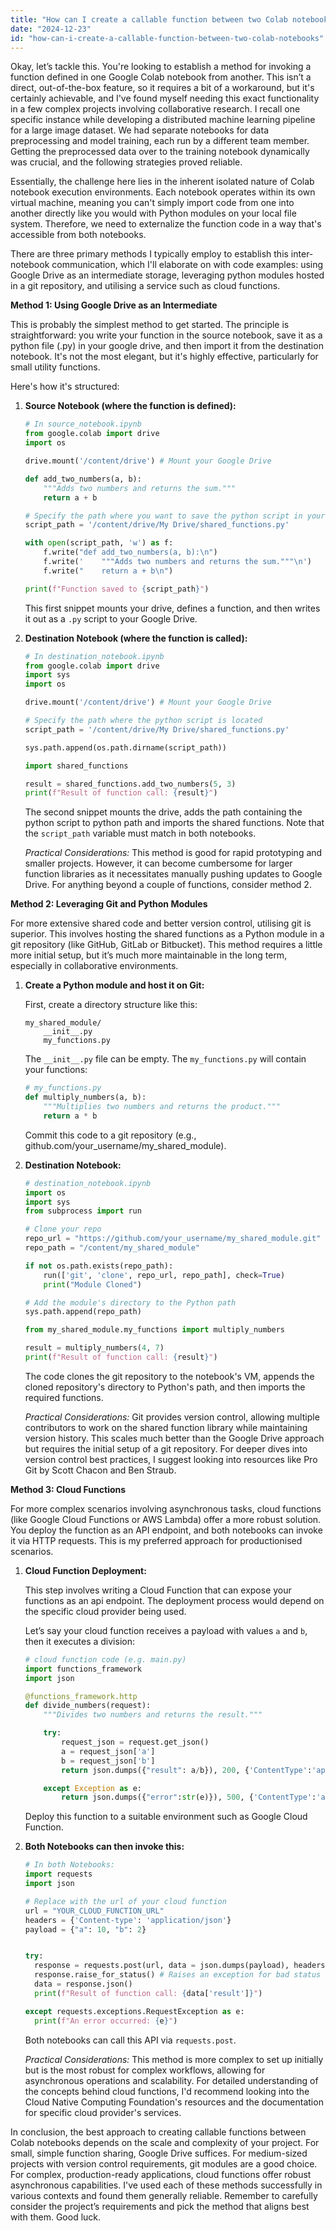 ```yaml
---
title: "How can I create a callable function between two Colab notebooks?"
date: "2024-12-23"
id: "how-can-i-create-a-callable-function-between-two-colab-notebooks"
---
```


Okay, let’s tackle this. You're looking to establish a method for invoking a function defined in one Google Colab notebook from another. This isn’t a direct, out-of-the-box feature, so it requires a bit of a workaround, but it's certainly achievable, and I've found myself needing this exact functionality in a few complex projects involving collaborative research. I recall one specific instance while developing a distributed machine learning pipeline for a large image dataset. We had separate notebooks for data preprocessing and model training, each run by a different team member. Getting the preprocessed data over to the training notebook dynamically was crucial, and the following strategies proved reliable.

Essentially, the challenge here lies in the inherent isolated nature of Colab notebook execution environments. Each notebook operates within its own virtual machine, meaning you can't simply import code from one into another directly like you would with Python modules on your local file system. Therefore, we need to externalize the function code in a way that's accessible from both notebooks.

There are three primary methods I typically employ to establish this inter-notebook communication, which I'll elaborate on with code examples: using Google Drive as an intermediate storage, leveraging python modules hosted in a git repository, and utilising a service such as cloud functions.

**Method 1: Using Google Drive as an Intermediate**

This is probably the simplest method to get started. The principle is straightforward: you write your function in the source notebook, save it as a python file (.py) in your google drive, and then import it from the destination notebook. It's not the most elegant, but it's highly effective, particularly for small utility functions.

Here's how it's structured:

1.  **Source Notebook (where the function is defined):**

    ```python
    # In source_notebook.ipynb
    from google.colab import drive
    import os

    drive.mount('/content/drive') # Mount your Google Drive

    def add_two_numbers(a, b):
        """Adds two numbers and returns the sum."""
        return a + b

    # Specify the path where you want to save the python script in your drive
    script_path = '/content/drive/My Drive/shared_functions.py'

    with open(script_path, 'w') as f:
        f.write("def add_two_numbers(a, b):\n")
        f.write('    """Adds two numbers and returns the sum."""\n')
        f.write("    return a + b\n")

    print(f"Function saved to {script_path}")

    ```

    This first snippet mounts your drive, defines a function, and then writes it out as a `.py` script to your Google Drive.

2.  **Destination Notebook (where the function is called):**

    ```python
    # In destination_notebook.ipynb
    from google.colab import drive
    import sys
    import os

    drive.mount('/content/drive') # Mount your Google Drive

    # Specify the path where the python script is located
    script_path = '/content/drive/My Drive/shared_functions.py'

    sys.path.append(os.path.dirname(script_path))

    import shared_functions

    result = shared_functions.add_two_numbers(5, 3)
    print(f"Result of function call: {result}")

    ```

    The second snippet mounts the drive, adds the path containing the python script to python path and imports the shared functions. Note that the `script_path` variable must match in both notebooks.

    *Practical Considerations:* This method is good for rapid prototyping and smaller projects. However, it can become cumbersome for larger function libraries as it necessitates manually pushing updates to Google Drive. For anything beyond a couple of functions, consider method 2.

**Method 2: Leveraging Git and Python Modules**

For more extensive shared code and better version control, utilising git is superior. This involves hosting the shared functions as a Python module in a git repository (like GitHub, GitLab or Bitbucket). This method requires a little more initial setup, but it’s much more maintainable in the long term, especially in collaborative environments.

1.  **Create a Python module and host it on Git:**

    First, create a directory structure like this:

    ```
    my_shared_module/
        __init__.py
        my_functions.py
    ```

    The `__init__.py` file can be empty. The `my_functions.py` will contain your functions:

    ```python
    # my_functions.py
    def multiply_numbers(a, b):
        """Multiplies two numbers and returns the product."""
        return a * b
    ```

    Commit this code to a git repository (e.g., github.com/your_username/my_shared_module).

2.  **Destination Notebook:**

    ```python
    # destination_notebook.ipynb
    import os
    import sys
    from subprocess import run

    # Clone your repo
    repo_url = "https://github.com/your_username/my_shared_module.git"
    repo_path = "/content/my_shared_module"

    if not os.path.exists(repo_path):
        run(['git', 'clone', repo_url, repo_path], check=True)
        print("Module Cloned")

    # Add the module's directory to the Python path
    sys.path.append(repo_path)

    from my_shared_module.my_functions import multiply_numbers

    result = multiply_numbers(4, 7)
    print(f"Result of function call: {result}")

    ```

    The code clones the git repository to the notebook's VM, appends the cloned repository's directory to Python's path, and then imports the required functions.

    *Practical Considerations:* Git provides version control, allowing multiple contributors to work on the shared function library while maintaining version history. This scales much better than the Google Drive approach but requires the initial setup of a git repository. For deeper dives into version control best practices, I suggest looking into resources like Pro Git by Scott Chacon and Ben Straub.

**Method 3: Cloud Functions**

For more complex scenarios involving asynchronous tasks, cloud functions (like Google Cloud Functions or AWS Lambda) offer a more robust solution. You deploy the function as an API endpoint, and both notebooks can invoke it via HTTP requests. This is my preferred approach for productionised scenarios.

1.  **Cloud Function Deployment:**

    This step involves writing a Cloud Function that can expose your functions as an api endpoint. The deployment process would depend on the specific cloud provider being used.

    Let’s say your cloud function receives a payload with values `a` and `b`, then it executes a division:

    ```python
    # cloud function code (e.g. main.py)
    import functions_framework
    import json

    @functions_framework.http
    def divide_numbers(request):
        """Divides two numbers and returns the result."""

        try:
            request_json = request.get_json()
            a = request_json['a']
            b = request_json['b']
            return json.dumps({"result": a/b}), 200, {'ContentType':'application/json'}

        except Exception as e:
            return json.dumps({"error":str(e)}), 500, {'ContentType':'application/json'}

    ```

    Deploy this function to a suitable environment such as Google Cloud Function.

2.  **Both Notebooks can then invoke this:**

    ```python
    # In both Notebooks:
    import requests
    import json

    # Replace with the url of your cloud function
    url = "YOUR_CLOUD_FUNCTION_URL"
    headers = {'Content-type': 'application/json'}
    payload = {"a": 10, "b": 2}


    try:
      response = requests.post(url, data = json.dumps(payload), headers=headers)
      response.raise_for_status() # Raises an exception for bad status codes
      data = response.json()
      print(f"Result of function call: {data['result']}")

    except requests.exceptions.RequestException as e:
      print(f"An error occurred: {e}")
    ```

    Both notebooks can call this API via `requests.post`.

    *Practical Considerations:* This method is more complex to set up initially but is the most robust for complex workflows, allowing for asynchronous operations and scalability. For detailed understanding of the concepts behind cloud functions, I'd recommend looking into the Cloud Native Computing Foundation's resources and the documentation for specific cloud provider's services.

In conclusion, the best approach to creating callable functions between Colab notebooks depends on the scale and complexity of your project. For small, simple function sharing, Google Drive suffices. For medium-sized projects with version control requirements, git modules are a good choice. For complex, production-ready applications, cloud functions offer robust asynchronous capabilities. I've used each of these methods successfully in various contexts and found them generally reliable. Remember to carefully consider the project’s requirements and pick the method that aligns best with them. Good luck.
